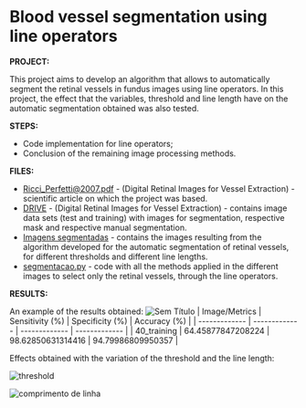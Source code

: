 # Blood vessel segmentation using line operators
**PROJECT:** 

This project aims to develop an algorithm that allows to automatically segment the retinal vessels in fundus images using line operators. In this project, the effect that the variables, threshold and line length have on the automatic segmentation obtained was also tested.

**STEPS:** 

* Code implementation for line operators;
* Conclusion of the remaining image processing methods.

**FILES:** 
* [Ricci_Perfetti@2007.pdf](https://github.com/MiguelCastro3/Blood-vessel-segmentation-using-line-operators/blob/master/Ricci_Perfetti%402007.pdf) - (Digital Retinal Images for Vessel Extraction) - scientific article on which the project was based.
* [DRIVE](https://github.com/MiguelCastro3/Blood-vessel-segmentation-using-line-operators/tree/master/DRIVE) - (Digital Retinal Images for Vessel Extraction) - contains image data sets (test and training) with images for segmentation, respective mask and respective manual segmentation.
* [Imagens segmentadas](https://github.com/MiguelCastro3/Blood-vessel-segmentation-using-line-operators/tree/master/Imagens%20segmentadas) - contains the images resulting from the algorithm developed for the automatic segmentation of retinal vessels, for different thresholds and different line lengths.
* [segmentacao.py](https://github.com/MiguelCastro3/Blood-vessel-segmentation-using-line-operators/blob/master/segmentacao.py) - code with all the methods applied in the different images to select only the retinal vessels, through the line operators.

**RESULTS:** 

An example of the results obtained:
![Sem Título](https://user-images.githubusercontent.com/66881028/84937268-60fcf500-b0d3-11ea-87ee-9b9821fea0f4.png)
| Image/Metrics  | Sensitivity (%) | Specificity (%) | Accuracy (%) |
| ------------- | ------------- | ------------- | ------------- |
| 40_training  | 64.45877847208224 | 98.62850631314416	| 94.79986809950357 |  


Effects obtained with the variation of the threshold and the line length:

![threshold](https://user-images.githubusercontent.com/66881028/84935216-4b3a0080-b0d0-11ea-9913-875057e28af9.png)

![comprimento de linha](https://user-images.githubusercontent.com/66881028/84935213-4aa16a00-b0d0-11ea-8271-99ad3d4d77bf.png)
